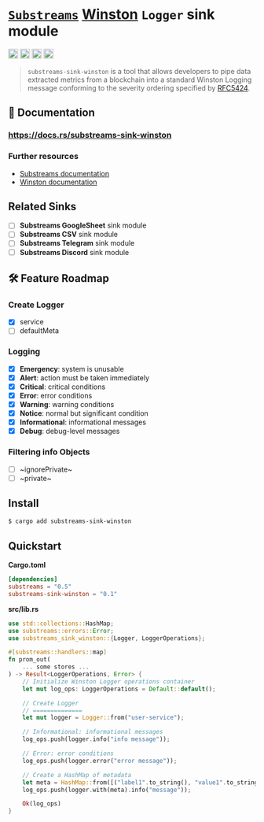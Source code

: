 # [`Substreams`](https://substreams.streamingfast.io/) [Winston](https://github.com/winstonjs/winston) `Logger` sink module

[<img alt="github" src="https://img.shields.io/badge/Github-substreams.winston-8da0cb?style=for-the-badge&logo=github" height="20">](https://github.com/pinax-network/substreams-sink-winston)
[<img alt="crates.io" src="https://img.shields.io/crates/v/substreams-sink-winston.svg?style=for-the-badge&color=fc8d62&logo=rust" height="20">](https://crates.io/crates/substreams-sink-winston)
[<img alt="docs.rs" src="https://img.shields.io/badge/docs.rs-substreams.winston-66c2a5?style=for-the-badge&labelColor=555555&logo=docs.rs" height="20">](https://docs.rs/substreams-sink-winston)
[<img alt="GitHub Workflow Status" src="https://img.shields.io/github/actions/workflow/status/pinax-network/substreams-sink-winston/ci.yml?branch=main&style=for-the-badge" height="20">](https://github.com/pinax-network/substreams-sink-winston/actions?query=branch%3Amain)

> `substreams-sink-winston` is a tool that allows developers to pipe data extracted metrics from a blockchain into a standard Winston Logging message conforming to the severity ordering specified by [RFC5424](https://tools.ietf.org/html/rfc5424).

## 📖 Documentation

### https://docs.rs/substreams-sink-winston

### Further resources

- [Substreams documentation](https://substreams.streamingfast.io)
- [Winston documentation](https://github.com/winstonjs/winston)

## Related Sinks

- [ ] **Substreams GoogleSheet** sink module
- [ ] **Substreams CSV** sink module
- [ ] **Substreams Telegram** sink module
- [ ] **Substreams Discord** sink module

## 🛠 Feature Roadmap

### Create Logger
- [x] service
- [ ] defaultMeta

### Logging
- [x] **Emergency**: system is unusable
- [x] **Alert**: action must be taken immediately
- [x] **Critical**: critical conditions
- [x] **Error**: error conditions
- [x] **Warning**: warning conditions
- [x] **Notice**: normal but significant condition
- [x] **Informational**: informational messages
- [x] **Debug**: debug-level messages

### Filtering info Objects
- [ ] ~ignorePrivate~
- [ ] ~private~

## Install

```bash
$ cargo add substreams-sink-winston
```

## Quickstart

**Cargo.toml**

```toml
[dependencies]
substreams = "0.5"
substreams-sink-winston = "0.1"
```

**src/lib.rs**

```rust
use std::collections::HashMap;
use substreams::errors::Error;
use substreams_sink_winston::{Logger, LoggerOperations};

#[substreams::handlers::map]
fn prom_out(
    ... some stores ...
) -> Result<LoggerOperations, Error> {
    // Initialize Winston Logger operations container
    let mut log_ops: LoggerOperations = Default::default();

    // Create Logger
    // ==============
    let mut logger = Logger::from("user-service");

    // Informational: informational messages
    log_ops.push(logger.info("info message"));

    // Error: error conditions
    log_ops.push(logger.error("error message"));

    // Create a HashMap of metadata
    let meta = HashMap::from([("label1".to_string(), "value1".to_string())]);
    log_ops.push(logger.with(meta).info("message"));

    Ok(log_ops)
}
```
